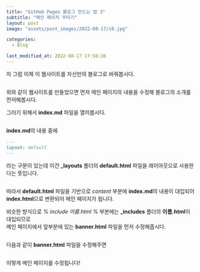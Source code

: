 ```yaml
---
title: "GitHub Pages 블로그 만드는 법 3"
subtitle: "메인 페이지 꾸미기"
layout: post
image: "assets/post_images/2022-08-17/i0.jpg"

categories:
  - Blog

last_modified_at: 2022-08-17 17:58:36
---
```


자 그럼 이제 이 웹사이트를 자신만의 블로그로 바꿔봅시다.

<span class="image fit"><img src="{{ 'assets/post_images/2022-08-17/i0.jpg' | relative_url }}" alt="" /></span>

위와 같이 웹사이트를 만들었으면 먼저 메인 페이지의 내용을 수정해 블로그의 소개를 먼저해봅시다.

그러기 위해서 **index.md** 파일을 열어봅시다.

<span class="image fit"><img src="{{ 'assets/post_images/2022-08-17/i1.jpg' | relative_url }}" alt="" /></span>

**index.md**의 내용 중에

```markdown
---
layout: default
---
```
라는 구문이 있는데 이건 **_layouts** 폴더의  **default.html** 파일을 레이아웃으로 사용한다는 뜻입니다.

<span class="image fit"><img src="{{ 'assets/post_images/2022-08-17/i2.jpg' | relative_url }}" alt="" /></span>

따라서 **default.html** 파일을 기반으로 *content* 부분에 **index.md**의 내용이 대입되어 **index.html**으로 변환되어 메인 페이지가 됩니다.

비슷한 방식으로 *% include 이름.html %* 부분에는 **_includes** 폴더의 **이름.html**이 대입되므로 <br>
메인 페이지에서 앞부분에 있는 **banner.html** 파일을 먼저 수정해줍시다.

<span class="image fit"><img src="{{ 'assets/post_images/2022-08-17/i3.jpg' | relative_url }}" alt="" /></span>

다음과 같이 **banner.html** 파일을 수정해주면

<span class="image fit"><img src="{{ 'assets/post_images/2022-08-17/i4.jpg' | relative_url }}" alt="" /></span>

이렇게 메인 페이지를 수정됩니다!